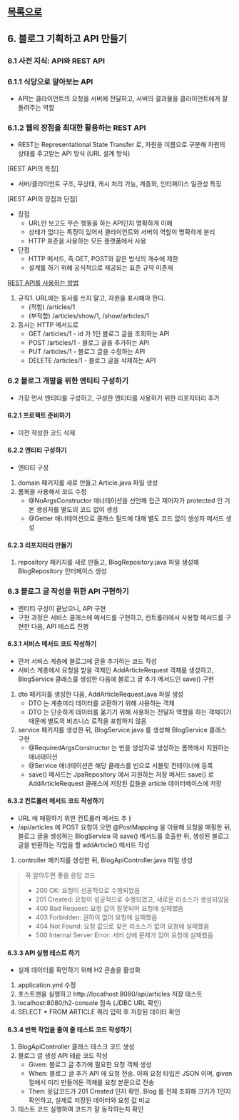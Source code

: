 ## [목록으로](README.md)

## 6. 블로그 기획하고 API 만들기

### 6.1 사전 지식: API와 REST API

### 6.1.1 식당으로 알아보는 API

* API는 클라이언트의 요청을 서버에 전달하고, 서버의 결과물을 클라이언트에게 잘 돌려주는 역할

### 6.1.2 웹의 장점을 최대한 활용하는 REST API

* REST는 Representational State Transfer 로, 자원을 이름으로 구분해 자원의 상태를 주고받는 API 방식 (URL 설계 방식)

[REST API의 특징]

* 서버/클라이언트 구조, 무상태, 캐시 처리 가능, 계층화, 인터페이스 일관성 특징

[REST API의 장점과 단점]

* 장점
  * URL만 보고도 무슨 행동을 하는 API인지 명확하게 이해
  * 상태가 없다는 특징이 있어서 클라이언트와 서버의 역할이 명확하게 분리
  * HTTP 표준을 사용하는 모든 플랫폼에서 사용
* 단점
  * HTTP 메서드, 즉 GET, POST와 같은 방식의 개수에 제한
  * 설계를 하기 위해 공식적으로 제공되는 표준 규약 미존재

<u>REST API를 사용하는 방법</u>

1. 규칙1. URL에는 동사를 쓰지 말고, 자원을 표시해야 한다.
   * (적합) /articles/1
   * (부적합) /articles/show/1, /show/articles/1
2. 동사는 HTTP 메서드로
   * GET /articles/1 - id 가 1인 블로그 글을 조회하는 API
   * POST /articles/1 - 블로그 글을 추가하는 API
   * PUT /articles/1 - 블로그 글을 수정하는 API
   * DELETE /articles/1 - 블로그 글을 삭제하는 API

### 6.2 블로그 개발을 위한 엔티티 구성하기

* 가장 먼서 엔티티를 구성하고, 구성한 엔티티를 사용하기 위한 리포지터리 추가

#### 6.2.1 프로젝트 준비하기

* 이전 작성한 코드 삭제

#### 6.2.2 엔티티 구성하기

* 엔티티 구성

1. domain 패키지를 새로 만들고 Article.java 파일 생성
2. 롬복을 사용해서 코드 수정
    * @NoArgsConstructor 애너테이션을 선언해 접근 제어자가 protected 인 기본 생성자를 별도의 코드 없이 생성
    * @Getter 애너테이션으로 클래스 필드에 대해 별도 코드 없이 생성자 메서드 생성

#### 6.2.3 리포지터리 만들기

1. repository 패키지를 새로 만들고, BlogRepository.java 파일 생성해 BlogRepository 인터페이스 생성

### 6.3 블로그 글 작성을 위한 API 구현하기

* 엔티티 구성이 끝났으니, API 구현
* 구현 과정은 서비스 클래스에 메서드를 구현하고, 컨트롤러에서 사용할 메서드를 구현한 다음, API 테스트 진행

#### 6.3.1 서비스 메서드 코드 작성하기

* 먼저 서비스 계층에 블로그에 글을 추가하는 코드 작성
* 서비스 계층에서 요청을 받을 객체인 AddArticleRequest 객체를 생성하고, BlogService 클래스를 생성한 다음에 블로그 글 추가 메서드인 save() 구현

1. dto 패키지를 생성한 다음, AddArticleRequest.java 파일 생성
    * DTO 는 계층끼리 데이터를 교환하기 위해 사용하는 객체
    * DTO 는 단순하게 데이터를 옮기기 위해 사용하는 전달자 역할을 하는 객체이기 때문에 별도의 비즈니스 로직을 포함하지 않음
2. service 패키지를 생성한 뒤, BlogService.java 를 생성해 BlogService 클래스 구현
    * @RequiredArgsConstructor 는 빈을 생성자로 생성하는 롬복에서 지원하는 애너테이션
    * @Service 애너테이션은 해당 클래스를 빈으로 서블릿 컨테이너에 등록
    * save() 메서드는 JpaRepository 에서 지원하는 저장 메서드 save() 로 AddArticleRequest 클래스에 저장된 값들을 article 데이터베이스에 저장

#### 6.3.2 컨트롤러 메서드 코드 작성하기

* URL 에 매핑하기 위한 컨트롤러 메서드 추ㅏ
* /api/articles 에 POST 요청이 오면 @PostMapping 을 이용해 요청을 매핑한 뒤, 블로그 글을 생성하는 BlogService 의 save() 메서드를 호출한 뒤, 생성된 블로그 글을 반환하는 작업을 할 addArticle() 메서드 작성

1. controller 패키지를 생성한 뒤, BlogApiController.java 파일 생성

> 꼭 알아두면 좋을 응답 코드  
>   * 200 OK: 요청이 성공적으로 수행되었음
>   * 201 Created: 요청이 성공적으로 수행되었고, 새로운 리소스가 생성되었음
>   * 400 Bad Request: 요청 값이 잘못되어 요청에 실패했음
>   * 403 Forbidden: 권하이 없어 요청에 실패했음
>   * 404 Not Found: 요청 값으로 찾은 리소스가 없어 요청에 실패했음
>   * 500 Internal Server Error: 서버 상에 문제가 있어 요청에 실패했음

#### 6.3.3 API 실행 테스트 하기

* 실제 데이터를 확인하기 위해 H2 콘솔을 활성화

1. application.yml 수정
2. 포스트맨을 실행하고 http://localhost:8080/api/articles 저장 테스트
3. localhost:8080/h2-console 접속 (JDBC URL 확인)
4. SELECT * FROM ARTICLE 쿼리 입력 후 저장된 데이터 확인

#### 6.3.4 반복 작업을 줄여 줄 테스트 코드 작성하기

1. BlogApiController 클래스 테스크 코드 생성
2. 블로그 글 생성 API 테슽 코드 작성
    * Given: 블로그 글 추가에 필요한 요청 객체 생성
    * When: 블로그 글 추가 API 에 요청 전송. 이때 요청 타입은 JSON 이며, given 절에서 미리 만들어둔 객체를 요청 본문으로 전송
    * Then: 응답코드가 201 Created 인지 확인. Blog 를 전체 조회해 크기가 1인지 확인하고, 실제로 저장된 데이터와 요청 값 비교
3. 테스트 코드 실행하여 코드가 잘 동작하는지 확인


